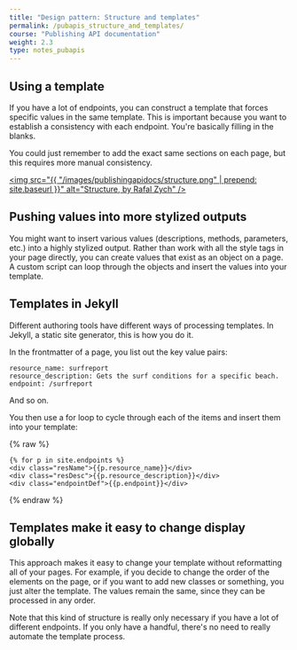 ```yaml
---
title: "Design pattern: Structure and templates"
permalink: /pubapis_structure_and_templates/
course: "Publishing API documentation"
weight: 2.3
type: notes_pubapis
---
```


## Using a template
If you have a lot of endpoints, you can construct a template that forces specific values in the same template. This is important because you want to establish a consistency with each endpoint. You're basically filling in the blanks.

You could just remember to add the exact same sections on each page, but this requires more manual consistency.

<a href="https://flic.kr/p/oFD6MM"><img src="{{ "/images/publishingapidocs/structure.png" | prepend: site.baseurl }}" alt="Structure, by Rafal Zych" /></a>

## Pushing values into more stylized outputs

You might want to insert various values (descriptions, methods, parameters, etc.) into a highly stylized output. Rather than work with all the style tags in your page directly, you can create values that exist as an object on a page. A custom script can loop through the objects and insert the values into your template.

## Templates in Jekyll

Different authoring tools have different ways of processing templates. In Jekyll, a static site generator, this is how you do it. 

In the frontmatter of a page, you list out the key value pairs:

```
resource_name: surfreport
resource_description: Gets the surf conditions for a specific beach.
endpoint: /surfreport
```

And so on. 

You then use a for loop to cycle through each of the items and insert them into your template:

{% raw %}
```
{% for p in site.endpoints %}
<div class="resName">{{p.resource_name}}</div>
<div class="resDesc">{{p.resource_description}}</div>
<div class="endpointDef">{{p.endpoint}}</div>
```
{% endraw %}

## Templates make it easy to change display globally

This approach makes it easy to change your template without reformatting all of your pages. For example, if you decide to change the order of the elements on the page, or if you want to add new classes or something, you just alter the template. The values remain the same, since they can be processed in any order.

Note that this kind of structure is really only necessary if you have a lot of different endpoints. If you only have a handful, there's no need to really automate the template process.

